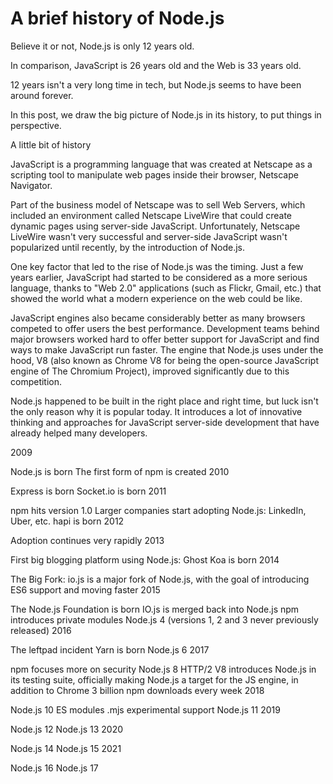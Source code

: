 # A brief history of Node.js

Believe it or not, Node.js is only 12 years old.

In comparison, JavaScript is 26 years old and the Web is 33 years old.

12 years isn't a very long time in tech, but Node.js seems to have been around forever.

In this post, we draw the big picture of Node.js in its history, to put things in perspective.

A little bit of history

JavaScript is a programming language that was created at Netscape as a scripting tool to manipulate web pages inside their browser, Netscape Navigator.

Part of the business model of Netscape was to sell Web Servers, which included an environment called Netscape LiveWire that could create dynamic pages using server-side JavaScript. Unfortunately, Netscape LiveWire wasn't very successful and server-side JavaScript wasn't popularized until recently, by the introduction of Node.js.

One key factor that led to the rise of Node.js was the timing. Just a few years earlier, JavaScript had started to be considered as a more serious language, thanks to "Web 2.0" applications (such as Flickr, Gmail, etc.) that showed the world what a modern experience on the web could be like.

JavaScript engines also became considerably better as many browsers competed to offer users the best performance. Development teams behind major browsers worked hard to offer better support for JavaScript and find ways to make JavaScript run faster. The engine that Node.js uses under the hood, V8 (also known as Chrome V8 for being the open-source JavaScript engine of The Chromium Project), improved significantly due to this competition.

Node.js happened to be built in the right place and right time, but luck isn't the only reason why it is popular today. It introduces a lot of innovative thinking and approaches for JavaScript server-side development that have already helped many developers.

2009

Node.js is born
The first form of npm is created
2010

Express is born
Socket.io is born
2011

npm hits version 1.0
Larger companies start adopting Node.js: LinkedIn, Uber, etc.
hapi is born
2012

Adoption continues very rapidly
2013

First big blogging platform using Node.js: Ghost
Koa is born
2014

The Big Fork: io.js is a major fork of Node.js, with the goal of introducing ES6 support and moving faster
2015

The Node.js Foundation is born
IO.js is merged back into Node.js
npm introduces private modules
Node.js 4 (versions 1, 2 and 3 never previously released)
2016

The leftpad incident
Yarn is born
Node.js 6
2017

npm focuses more on security
Node.js 8
HTTP/2
V8 introduces Node.js in its testing suite, officially making Node.js a target for the JS engine, in addition to Chrome
3 billion npm downloads every week
2018

Node.js 10
ES modules .mjs experimental support
Node.js 11
2019

Node.js 12
Node.js 13
2020

Node.js 14
Node.js 15
2021

Node.js 16
Node.js 17
